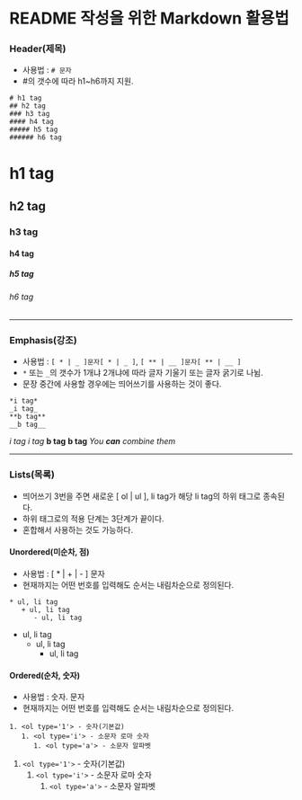 # README 작성을 위한 Markdown 활용법
### Header(제목)
* 사용법 : ```# 문자```
* #의 갯수에 따라 h1~h6까지 지원.
```
# h1 tag
## h2 tag
### h3 tag
#### h4 tag
##### h5 tag
###### h6 tag
```
# h1 tag
## h2 tag
### h3 tag
#### h4 tag
##### h5 tag
###### h6 tag

***

### Emphasis(강조)
* 사용법 : ```[ * | _ ]문자[ * | _ ]```, ```[ ** | __ ]문자[ ** | __ ]```
* ```*``` 또는 ```_```의 갯수가 1개냐 2개냐에 따라 글자 기울기 또는 글자 굵기로 나뉨.
* 문장 중간에 사용할 경우에는 띄어쓰기를 사용하는 것이 좋다.   
```
*i tag*
_i tag_
**b tag**
__b tag__
```
*i tag*
_i tag_
**b tag**
__b tag__
_You **can** combine them_

***

### Lists(목록)
* 띄어쓰기 3번을 주면 새로운 [ ol | ul ], li tag가 해당 li tag의 하위 태그로 종속된다.
* 하위 태그로의 적용 단계는 3단계가 끝이다.
* 혼합해서 사용하는 것도 가능하다.

#### Unordered(미순차, 점)
* 사용법 : [ * | + | - ] 문자
* 현재까지는 어떤 번호를 입력해도 순서는 내림차순으로 정의된다.
```
* ul, li tag
   + ul, li tag
      - ul, li tag
```
* ul, li tag
   + ul, li tag
      - ul, li tag
   
#### Ordered(순차, 숫자)
* 사용법 : 숫자. 문자
* 현재까지는 어떤 번호를 입력해도 순서는 내림차순으로 정의된다.
```
1. <ol type='1'> - 숫자(기본값)
   1. <ol type='i'> - 소문자 로마 숫자
      1. <ol type='a'> - 소문자 알파벳
```
1. ```<ol type='1'>``` - 숫자(기본값)
   1. ```<ol type='i'>``` - 소문자 로마 숫자
      1. ```<ol type='a'>``` - 소문자 알파벳
